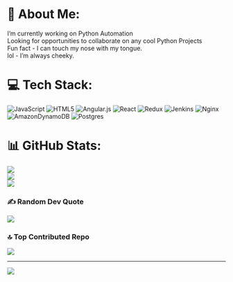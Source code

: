 # 💫 About Me:
I’m currently working on Python Automation <br>Looking for opportunities to collaborate on any cool Python Projects <br>Fun fact - I can touch my nose with my tongue. <br>lol - I’m always cheeky. 


# 💻 Tech Stack:
![JavaScript](https://img.shields.io/badge/javascript-%23323330.svg?style=for-the-badge&logo=javascript&logoColor=%23F7DF1E) ![HTML5](https://img.shields.io/badge/html5-%23E34F26.svg?style=for-the-badge&logo=html5&logoColor=white) ![Angular.js](https://img.shields.io/badge/angular.js-%23E23237.svg?style=for-the-badge&logo=angularjs&logoColor=white) ![React](https://img.shields.io/badge/react-%2320232a.svg?style=for-the-badge&logo=react&logoColor=%2361DAFB) ![Redux](https://img.shields.io/badge/redux-%23593d88.svg?style=for-the-badge&logo=redux&logoColor=white) ![Jenkins](https://img.shields.io/badge/jenkins-%232C5263.svg?style=for-the-badge&logo=jenkins&logoColor=white) ![Nginx](https://img.shields.io/badge/nginx-%23009639.svg?style=for-the-badge&logo=nginx&logoColor=white) ![AmazonDynamoDB](https://img.shields.io/badge/Amazon%20DynamoDB-4053D6?style=for-the-badge&logo=Amazon%20DynamoDB&logoColor=white) ![Postgres](https://img.shields.io/badge/postgres-%23316192.svg?style=for-the-badge&logo=postgresql&logoColor=white)
# 📊 GitHub Stats:
![](https://github-readme-stats.vercel.app/api?username=ketaki09&theme=shadow_blue&hide_border=false&include_all_commits=true&count_private=false)<br/>
![](https://github-readme-streak-stats.herokuapp.com/?user=ketaki09&theme=shadow_blue&hide_border=false)<br/>
![](https://github-readme-stats.vercel.app/api/top-langs/?username=ketaki09&theme=shadow_blue&hide_border=false&include_all_commits=true&count_private=false&layout=compact)

### ✍️ Random Dev Quote
![](https://quotes-github-readme.vercel.app/api?type=horizontal&theme=merko)

### 🔝 Top Contributed Repo
![](https://github-contributor-stats.vercel.app/api?username=ketaki09&limit=5&theme=dark&combine_all_yearly_contributions=true)

---
[![](https://visitcount.itsvg.in/api?id=ketaki09&icon=0&color=0)](https://visitcount.itsvg.in)

<!-- Proudly created with GPRM ( https://gprm.itsvg.in ) -->
